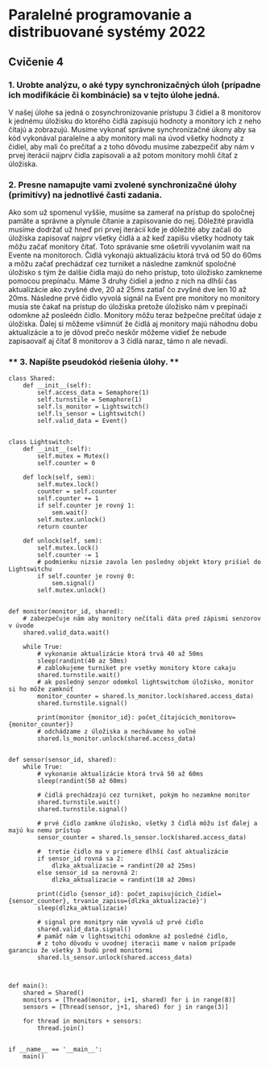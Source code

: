 # Paralelné programovanie a distribuované systémy 2022

## Cvičenie 4

### **1. Urobte analýzu, o aké typy synchronizačných úloh (prípadne ich modifikácie či kombinácie) sa v tejto úlohe jedná.**

V našej úlohe sa jedná o zosynchronizovanie prístupu 3 čidiel a 8 monitorov k jednému úložisku do ktorého čidlá zapisujú hodnoty a monitory ich z neho čítajú a zobrazujú. Musíme vykonať správne synchronizačné úkony aby sa kód vykonával paralelne a aby monitory mali na úvod všetky hodnoty z čidiel, aby mali čo prečítať a z toho dôvodu musíme zabezpečiť aby nám v prvej iterácií najprv čidla zapisovali a až potom monitory mohli čítať z úložiska.

### **2. Presne namapujte vami zvolené synchronizačné úlohy (primitívy) na jednotlivé časti zadania.**

Ako som už spomenul vyššie, musíme sa zamerať na prístup do spoločnej pamäte a správne a plynule čítanie a zapisovanie do nej. 
Dôležité pravidlá musíme dodržať už hneď pri prvej iterácií kde je dôležité aby začali do úložiska zapisovať najprv všetky čidlá a až keď zapíšu všetky hodnoty tak môžu začať monitory čítať. Toto správanie sme ošetrili vyvolaním wait na Evente na monitoroch. Čidlá vykonajú aktualizáciu ktorá trvá od 50 do 60ms a môžu začať prechádzať cez turniket a následne zamknúť spoločné úložisko s tým že dalšie čidla majú do neho prístup, toto úložisko zamkneme pomocou prepínaču. Máme 3 druhy čidiel a jedno z nich na dlhší čas aktualizácie ako zvyšné dve, 20 až 25ms zatiaľ čo zvyšné dve len 10 až 20ms. Následne prvé čidlo vyvolá signál na Event pre monitory no monitory musia ste čakať na prístup do úložiska pretože úložisko nám v prepínači odomkne až posleédn čidlo. Monitory môžu teraz bežpečne prečítať údaje z úložiska. Ďalej si môžeme všimnúť že čidlá aj monitory majú náhodnu dobu aktualizácie a to je dôvod prečo neskôr môžeme vidieť že nebude zapisaovaíť aj čítať 8 monitorov a 3 čidlá naraz, támo n ale nevadí.

### ** 3. Napíšte pseudokód riešenia úlohy. **

```
class Shared:
    def __init__(self):
        self.access_data = Semaphore(1)
        self.turnstile = Semaphore(1)
        self.ls_monitor = Lightswitch()
        self.ls_sensor = Lightswitch()
        self.valid_data = Event()


class Lightswitch:
    def __init__(self):
        self.mutex = Mutex()
        self.counter = 0

    def lock(self, sem):
        self.mutex.lock()
        counter = self.counter
        self.counter += 1
        if self.counter je rovný 1:
            sem.wait()
        self.mutex.unlock()
        return counter

    def unlock(self, sem):
        self.mutex.lock()
        self.counter -= 1
        # podmienku nizsie zavola len posledny objekt ktory prišiel do Lightswitchu
        if self.counter je rovný 0:
            sem.signal()  
        self.mutex.unlock()


def monitor(monitor_id, shared):
    # zabezpečuje nám aby monitory nečítali dáta pred zápismi senzorov v úvode
    shared.valid_data.wait() 

    while True:
        # vykonanie aktualizácie ktorá trvá 40 až 50ms
        sleep(randint(40 az 50ms)
        # zablokujeme turniket pre vsetky monitory ktore cakaju
        shared.turnstile.wait()
        # ak posledný senzor odomkol lightswitchom úložisko, monitor si ho môže zamknúť
        monitor_counter = shared.ls_monitor.lock(shared.access_data)
        shared.turnstile.signal()

        print(monitor {monitor_id}: počet_čítajúcich_monitorov={monitor_counter})
        # odchádzame z úložiska a nechávame ho voľné
        shared.ls_monitor.unlock(shared.access_data)


def sensor(sensor_id, shared):
    while True:
        # vykonanie aktualizácie ktorá trvá 50 až 60ms
        sleep(randint(50 až 60ms)

        # čidlá prechádzajú cez turniket, pokým ho nezamkne monitor
        shared.turnstile.wait()
        shared.turnstile.signal()

        # prvé čidlo zamkne úložisko, všetky 3 čidlá môžu ísť ďalej a majú ku nemu prístup
        sensor_counter = shared.ls_sensor.lock(shared.access_data)

        #  tretie čidlo ma v priemere dlhší časť aktualizácie
        if sensor_id rovná sa 2:
            dlzka_aktualizacie = randint(20 až 25ms)
        else sensor_id sa nerovná 2:
            dlzka_aktualizacie = randint(10 až 20ms)

        print(čidlo {sensor_id}: počet_zapisujúcich_čidiel={sensor_counter}, trvanie_zapisu={dlzka_aktualizacie}')
        sleep(dlzka_aktualizacie)

        # signal pre monitpry nám vyvolá už prvé čidlo
        shared.valid_data.signal() 
        # pamäť nám v lightswitchi odomkne až posledné čidlo, 
        # z toho dôvodu v uvodnej iteracii mame v našom prípade garanciu že všetky 3 budú pred monitormi
        shared.ls_sensor.unlock(shared.access_data)



def main():
    shared = Shared()
    monitors = [Thread(monitor, i+1, shared) for i in range(8)]
    sensors = [Thread(sensor, j+1, shared) for j in range(3)]

    for thread in monitors + sensors:
        thread.join()


if __name__ == '__main__':
    main()
```
